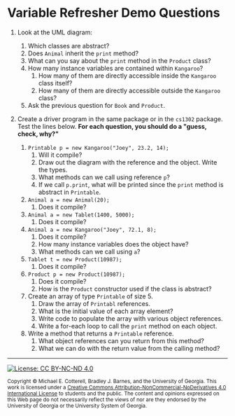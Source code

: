# Variable Refresher Demo Questions

1. Look at the UML diagram:
   1. Which classes are abstract?
   1. Does `Animal` inherit the `print` method? 
   1. What can you say about the `print` method in the `Product` class?
   1. How many instance variables are contained within `Kangaroo`? 
      1. How many of them are directly accessible inside the `Kangaroo` class itself?
      1. How many of them are directly accessible outside the `Kangaroo` class?
   1. Ask the previous question for `Book` and `Product`.
   
1. Create a driver program in the same package or in the `cs1302` package. 
   Test the lines below. **For each question, you should do a "guess, check, why?"**
   1. `Printable p = new Kangaroo("Joey", 23.2, 14);`
      1. Will it compile?
      1. Draw out the diagram with the reference and the object. Write the types.
      1. What methods can we call using reference `p`?
      1. If we call `p.print`, what will be printed since the `print` method is abstract in `Printable`. 
   1. `Animal a = new Animal(20);`
      1. Does it compile?
   1. `Animal a = new Tablet(1400, 5000);`
      1. Does it compile?
   1. `Animal a = new Kangaroo("Joey", 72.1, 8);`
      1. Does it compile?
      1. How many instance variables does the object have?
      1. What methods can we call using `a`?
   1. `Tablet t = new Product(10987);`
      1. Does it compile?
   1. `Product p = new Product(10987);`
      1. Does it compile?
      1. How is the `Product` constructor used if the class is abstract?
   1. Create an array of type `Printable` of size 5. 
      1. Draw the array of `Printabl` references.
      1. What is the initial value of each array element?
      1. Write code to populate the array with various object references.
      1. Write a for-each loop to call the `print` method on each object.
   1. Write a method that returns a `Printable` reference.
      1. What object references can you return from this method?
      1. What we can do with the return value from the calling method?

<hr/>

[![License: CC BY-NC-ND 4.0](https://img.shields.io/badge/License-CC%20BY--NC--ND%204.0-lightgrey.svg)](http://creativecommons.org/licenses/by-nc-nd/4.0/)

<small>
Copyright &copy; Michael E. Cotterell, Bradley J. Barnes, and the University of Georgia.
This work is licensed under a <a rel="license" href="http://creativecommons.org/licenses/by-nc-nd/4.0/">Creative Commons Attribution-NonCommercial-NoDerivatives 4.0 International License</a> to students and the public.
The content and opinions expressed on this Web page do not necessarily reflect the views of nor are they endorsed by the University of Georgia or the University System of Georgia.
</small>
